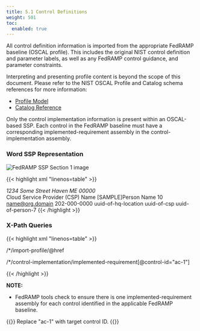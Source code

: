 ```yaml
---
title: 5.1 Control Definitions
weight: 501
toc:
  enabled: true
---
```

All control definition information is imported from the appropriate FedRAMP baseline (OSCAL profile). This includes the original NIST control definition and parameter labels, as well as any FedRAMP control guidance, and parameter constraints. 

Interpreting and presenting profile content is beyond the scope of this document. Please refer to the NIST OSCAL Profile and Catalog schema references for more information:

- [Profile Model](https://pages.nist.gov/OSCAL/concepts/layer/control/profile/)
- [Catalog Reference](https://pages.nist.gov/OSCAL/concepts/layer/control/catalog/)

Only the control implementation information is present within an OSCAL-based SSP. Each control in the FedRAMP baseline must have a corresponding implemented-requirement assembly in the control-implementation assembly.

### **Word SSP Representation**

<img src="/img/ssp-figure-5.1.png" alt="FedRAMP SSP Section 1 image">

{{< highlight xml "linenos=table" >}}
<metadata>
    <!-- cut -->
    <role id="information-system-security-officer"><!-- cut --></role>
        <title>System Information System Security Officer (or Equivalent)</title>
    </role>
    <location uuid="uuid-of-hq-location">
        <title>CSP HQ</title>
        <address type="work">
        <addr-line>1234 Some Street</addr-line>
        <city>Haven</city>
        <state>ME</state>
        <postal-code>00000</postal-code>
        </address>
    </location>
    <party uuid="uuid-of-csp" type="organization">
        <name>Cloud Service Provider (CSP) Name</name>
    </party>
    <party uuid="uuid-of-person-10" type="person">
        <name>[SAMPLE]Person Name 10</name>
        <prop name="job-title" value="Individual's Title"/>
        <email-address>name@org.domain</email-address>
        <telephone-number>202-000-0000</telephone-number>
        <location-uuid>uuid-of-hq-location</location-uuid>
        <member-of-organization>uuid-of-csp</member-of-organization>
    </party>
    <!-- repeat party assembly for each person -->
    <responsible-party role-id="system-poc-technical">
        <party-uuid>uuid-of-person-7</party-uuid>
    </responsible-party>
</metadata>
{{< /highlight >}}


### **X-Path Queries**
{{< highlight xml "linenos=table" >}}
<!-- URI to Profile: -->
/*/import-profile/@href

<!-- CSP's Control Implementation Information -->
/*/control-implementation/implemented-requirement[@control-id="ac-1"]

{{< /highlight >}}


**NOTE:** 

- FedRAMP tools check to ensure there is one implemented-requirement assembly for each control identified in the applicable FedRAMP baseline.

{{<callout>}}
Replace "ac-1" with target control ID.
{{</callout>}}